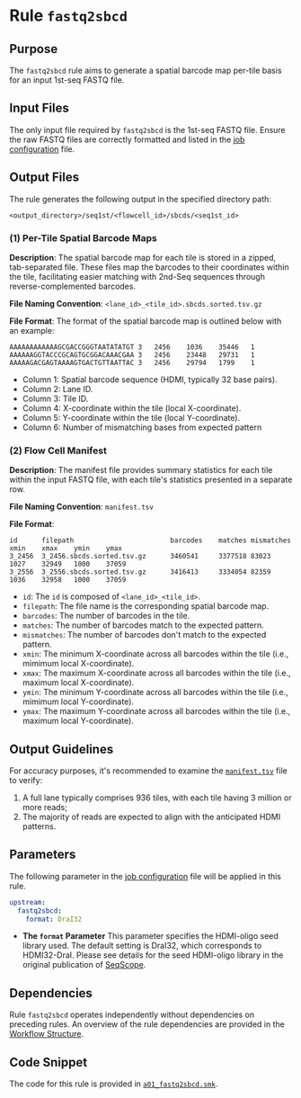 # Rule `fastq2sbcd`

## Purpose
The `fastq2sbcd` rule aims to generate a spatial barcode map per-tile basis for an input 1st-seq FASTQ file.

## Input Files
The only input file required by `fastq2sbcd` is the 1st-seq FASTQ file. Ensure the raw FASTQ files are correctly formatted and listed in the [job configuration](../../getting_started/job_config.md) file.

## Output Files
The rule generates the following output in the specified directory path: 
```
<output_directory>/seq1st/<flowcell_id>/sbcds/<seq1st_id>
```

### (1) Per-Tile Spatial Barcode Maps

**Description**:
The spatial barcode map for each tile is stored in a zipped, tab-separated file. These files map the barcodes to their coordinates within the tile, facilitating easier matching with 2nd-Seq sequences through reverse-complemented barcodes.

**File Naming Convention**:
 `<lane_id>_<tile_id>.sbcds.sorted.tsv.gz`

**File Format**:
The format of the spatial barcode map is outlined below with an example:

```
AAAAAAAAAAAAGCGACCGGGTAATATATGT	3	2456	1036	35446	1
AAAAAAGGTACCCGCAGTGCGGACAAACGAA	3	2456	23448	29731	1
AAAAAGACGAGTAAAAGTGACTGTTAATTAC	3	2456	29794	1799	1
```

- Column 1: Spatial barcode sequence (HDMI, typically 32 base pairs).
- Column 2: Lane ID.
- Column 3: Tile ID.
- Column 4: X-coordinate within the tile (local X-coordinate).
- Column 5: Y-coordinate within the tile (local Y-coordinate).
- Column 6: Number of mismatching bases from expected pattern

### (2) Flow Cell Manifest
**Description**:
The manifest file provides summary statistics for each tile within the input FASTQ file, with each tile's statistics presented in a separate row.

**File Naming Convention**:
`manifest.tsv` 

**File Format**:

```
id      filepath                        barcodes    matches mismatches  xmin    xmax    ymin    ymax
3_2456  3_2456.sbcds.sorted.tsv.gz      3460541     3377518 83023       1027    32949   1000    37059
3_2556  3_2556.sbcds.sorted.tsv.gz      3416413     3334054 82359       1036    32958   1000    37059
```

- `id`: The `id` is composed of `<lane_id>_<tile_id>`.
- `filepath`: The file name is the corresponding spatial barcode map.
- `barcodes`: The number of barcodes in the tile.
- `matches`: The number of barcodes match to the expected pattern.
- `mismatches`: The number of barcodes don't match to the expected pattern.
- `xmin`: The minimum X-coordinate across all barcodes within the tile (i.e., mimimum local X-coordinate).
- `xmax`: The maximum X-coordinate across all barcodes within the tile (i.e., maximum local X-coordinate).
- `ymin`: The minimum Y-coordinate across all barcodes within the tile (i.e., mimimum local Y-coordinate).
- `ymax`: The maximum Y-coordinate across all barcodes within the tile (i.e., maximum local Y-coordinate).

## Output Guidelines
For accuracy purposes, it's recommended to examine the [`manifest.tsv`](#2-flow-cell-manifest) file to verify:

1. A full lane typically comprises 936 tiles, with each tile having 3 million or more reads;
2. The majority of reads are expected to align with the anticipated HDMI patterns.


## Parameters
The following parameter in the [job configuration](../../getting_started/job_config.md) file will be applied in this rule. 

```yaml
upstream:
  fastq2sbcd:
    format: DraI32 
```

* **The `format` Parameter**
This parameter specifies the HDMI-oligo seed library used. The default setting is DraI32, which corresponds to HDMI32-DraI. Please see details for the seed HDMI-oligo library in the original publication of [SeqScope](https://doi.org/10.1016/j.cell.2021.05.010).

## Dependencies
Rule `fastq2sbcd` operates independently without dependencies on preceding rules. An overview of the rule dependencies are provided in the [Workflow Structure](../../home/workflow_structure.md).

## Code Snippet 
The code for this rule is provided in [`a01_fastq2sbcd.smk`](https://github.com/seqscope/NovaScope/blob/main/rules/a01_fastq2sbcd.smk).
